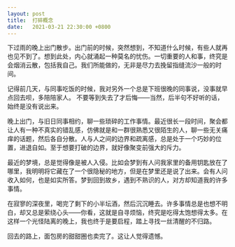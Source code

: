 ```yaml
---
layout: post
title:  打碎概念
date:   2021-03-21 22:30:00 +0800
---
```


下过雨的晚上出门散步。出门前的时候，突然想到，不知道什么时候，有些人就再也见不到了。想到此处，内心就涌起一种莫名的忧伤。一切重要的人和事，终究是会烟消云散，包括我自己。我们所能做的，无非是尽力去挽留指缝流沙一般的时间。

记得前几天，与同事吃饭的时候，我对另外一个总是下班很晚的同事说，没事就早点回去呗，多陪陪家人。 不要等到失去了才后悔——当然，后半句不好听的话，始终是没有说出来。

晚上出门，与旧日同事相约，聊一些琐碎的工作事情。最近很长一段时间，聚会都让人有一种不真实的错乱感，仿佛就是和一群很熟悉又很陌生的人，聊一些无关痛痒的话题，然后各自分散。人与人之间的边界和疏离感，总是处于一个巧妙的位置，进退自如。至于想要打破的边界，就好像聚变前强大的斥力。

最近的梦境，总是觉得像是被人入侵。比如会梦到有人问我家里的备用钥匙放在了哪里，我明明将它藏在了一个很隐秘的地方，但是在梦里还是说了出来。会有人问收入如何，也是如实所答。梦到回到故乡，遇到不熟识的人，对方却知道我的许多事情。

在寂寥的深夜里，喝完了剩下的小半坛酒，然后沉沉睡去。许多事情总是也想不明白，却又总是萦绕心头——你看，这就是自寻烦恼，终究是吃得太饱想得太多。在这样一个光怪陆离的晚上，我也终于是要启程，踏上寻找一丝清醒的不归路。

回去的路上，面包房的甜甜圈也卖完了。这让人觉得遗憾。
